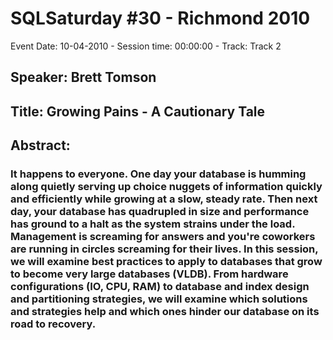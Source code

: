 # SQLSaturday #30 - Richmond 2010
Event Date: 10-04-2010 - Session time: 00:00:00 - Track: Track 2
## Speaker: Brett Tomson
## Title: Growing Pains - A Cautionary Tale
## Abstract:
### It happens to everyone.  One day your database is humming along quietly serving up choice nuggets of information quickly and efficiently while growing at a slow, steady rate.  Then next day, your database has quadrupled in size and performance has ground to a halt as the system strains under the load.  Management is screaming for answers and you're coworkers are running in circles screaming for their lives.  In this session, we will examine best practices to apply to databases that grow to become very large databases (VLDB).  From hardware configurations (IO, CPU, RAM) to database and index design and partitioning strategies, we will examine which solutions and strategies help and which ones hinder our database on its road to recovery.
